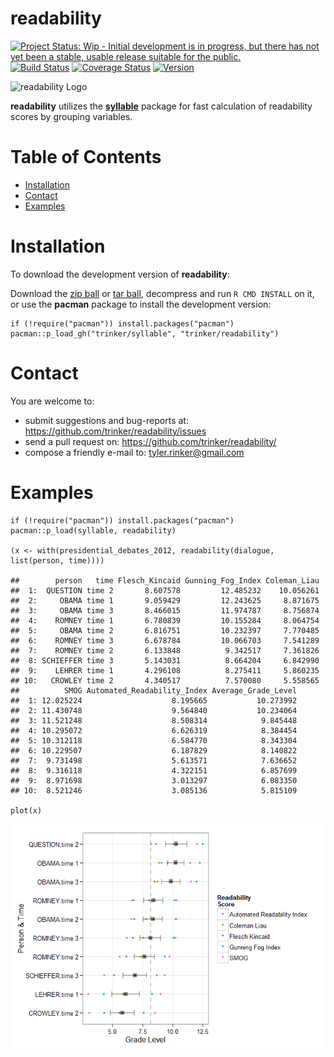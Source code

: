 readability
============


[![Project Status: Wip - Initial development is in progress, but there
has not yet been a stable, usable release suitable for the
public.](http://www.repostatus.org/badges/0.1.0/wip.svg)](http://www.repostatus.org/#wip)
[![Build
Status](https://travis-ci.org/trinker/readability.svg?branch=master)](https://travis-ci.org/trinker/readability)
[![Coverage
Status](https://coveralls.io/repos/trinker/readability/badge.svg?branch=master)](https://coveralls.io/r/trinker/readability?branch=master)
<a href="https://img.shields.io/badge/Version-0.0.1-orange.svg"><img src="https://img.shields.io/badge/Version-0.0.1-orange.svg" alt="Version"/></a>
</p>
<img src="inst/syllable_logo/r_readability.png" width="200" alt="readability Logo">

**readability** utilizes the
[**syllable**](https://github.com/trinker/syllable) package for fast
calculation of readability scores by grouping variables.


Table of Contents
============

-   [Installation](#installation)
-   [Contact](#contact)
-   [Examples](#examples)

Installation
============


To download the development version of **readability**:

Download the [zip
ball](https://github.com/trinker/readability/zipball/master) or [tar
ball](https://github.com/trinker/readability/tarball/master), decompress
and run `R CMD INSTALL` on it, or use the **pacman** package to install
the development version:

    if (!require("pacman")) install.packages("pacman")
    pacman::p_load_gh("trinker/syllable", "trinker/readability")

Contact
=======

You are welcome to: 
* submit suggestions and bug-reports at: <https://github.com/trinker/readability/issues> 
* send a pull request on: <https://github.com/trinker/readability/> 
* compose a friendly e-mail to: <tyler.rinker@gmail.com>


Examples
========

    if (!require("pacman")) install.packages("pacman")
    pacman::p_load(syllable, readability)

    (x <- with(presidential_debates_2012, readability(dialogue, list(person, time))))

    ##        person   time Flesch_Kincaid Gunning_Fog_Index Coleman_Liau
    ##  1:  QUESTION time 2       8.607578         12.485232    10.056261
    ##  2:     OBAMA time 1       9.059429         12.243625     8.871675
    ##  3:     OBAMA time 3       8.466015         11.974787     8.756874
    ##  4:    ROMNEY time 1       6.780839         10.155284     8.064754
    ##  5:     OBAMA time 2       6.816751         10.232397     7.770485
    ##  6:    ROMNEY time 3       6.678784         10.066703     7.541289
    ##  7:    ROMNEY time 2       6.133848          9.342517     7.361826
    ##  8: SCHIEFFER time 3       5.143031          8.664204     6.842990
    ##  9:    LEHRER time 1       4.296108          8.275411     5.860235
    ## 10:   CROWLEY time 2       4.340517          7.570080     5.558565
    ##          SMOG Automated_Readability_Index Average_Grade_Level
    ##  1: 12.025224                    8.195665           10.273992
    ##  2: 11.430748                    9.564840           10.234064
    ##  3: 11.521248                    8.508314            9.845448
    ##  4: 10.295072                    6.626319            8.384454
    ##  5: 10.312118                    6.584770            8.343304
    ##  6: 10.229507                    6.187829            8.140822
    ##  7:  9.731498                    5.613571            7.636652
    ##  8:  9.316118                    4.322151            6.857699
    ##  9:  8.971698                    3.013297            6.083350
    ## 10:  8.521246                    3.085136            5.815109

    plot(x)

![](inst/figure/unnamed-chunk-4-1.png)
